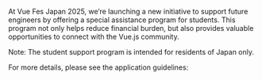 At Vue Fes Japan 2025, we’re launching a new initiative to support future engineers by offering a special assistance program for students. This program not only helps reduce financial burden, but also provides valuable opportunities to connect with the Vue.js community.

Note: The student support program is intended for residents of Japan only.

For more details, please see the application guidelines:
